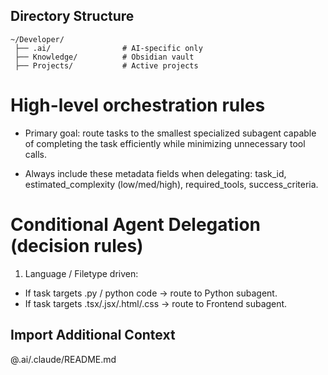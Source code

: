## Directory Structure

```
~/Developer/
 ├── .ai/                # AI-specific only
 ├── Knowledge/          # Obsidian vault
 ├── Projects/           # Active projects
```


# High-level orchestration rules
- Primary goal: route tasks to the smallest specialized subagent capable of completing the task efficiently while minimizing unnecessary tool calls.

- Always include these metadata fields when delegating: task_id, estimated_complexity
(low/med/high), required_tools, success_criteria.

# Conditional Agent Delegation (decision rules)
1. Language / Filetype driven:
- If task targets .py / python code → route to Python subagent.
- If task targets .tsx/.jsx/.html/.css → route to Frontend subagent.

## Import Additional Context
@.ai/.claude/README.md
